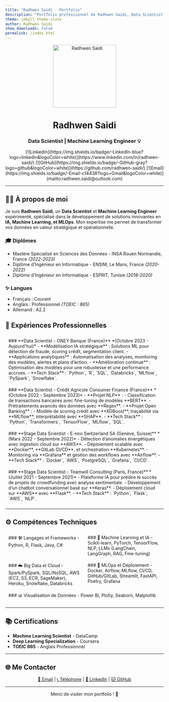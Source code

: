 ```yaml
---
title: "Radhwen Saidi - Portfolio"
description: "Portfolio professionnel de Radhwen Saidi, Data Scientist et Machine Learning Engineer."
theme: jekyll-theme-slate
author: Radhwen Saidi
show_downloads: false
permalink: /index.html
---
```


<div align="center">
  <img src="radhwen.png" alt="Radhwen Saidi" width="200"/>
  <h1>Radhwen Saidi</h1>
  <h3>Data Scientist | Machine Learning Engineer 💡</h3>
</div>

<div align="center">
  [![LinkedIn](https://img.shields.io/badge/-LinkedIn-blue?logo=linkedin&logoColor=white)](https://www.linkedin.com/in/radhwen-saidi/) 
  [![GitHub](https://img.shields.io/badge/-GitHub-gray?logo=github&logoColor=white)](https://github.com/radhwen-saidi/) 
  [![Email](https://img.shields.io/badge/-Email-c14438?logo=Gmail&logoColor=white)](mailto:radhwen.saidi@outlook.com)
</div>

---

## 🧑‍💼 À propos de moi

Je suis **Radhwen Saidi**, un **Data Scientist** et **Machine Learning Engineer** expérimenté, spécialisé dans le développement de solutions innovantes en **IA, Machine Learning, et MLOps**. Mon expertise me permet de transformer vos données en valeur stratégique et opérationnelle.

### 🎓 **Diplômes**
- Mastère Spécialisé en Sciences des Données - INSA Rouen Normandie, France *(2022-2023)*
- Diplôme d’Ingénieur en Informatique - ENSIM, Le Mans, France *(2020-2022)*
- Diplôme d’Ingénieur en Informatique - ESPRIT, Tunisie *(2018-2020)*

### ✨ **Langues**
- Français : Courant
- Anglais : Professionnel *(TOEIC : 865)*
- Allemand : A2.2

## 💼 Expériences Professionnelles

<div style="display: flex; justify-content: space-between; flex-wrap: wrap;">

  <div style="flex: 1; min-width: 300px; margin: 10px;">
    ### **Data Scientist - ONEY Banque (France)**  
    *(Octobre 2023 - Aujourd'hui)*  
    - **Modélisation IA stratégique** : Solutions ML pour détection de fraude, scoring crédit, segmentation client.
    - **Applications analytiques** : Automatisation des analyses, monitoring des modèles, alertes et plans d’action.
    - **Amélioration continue** : Optimisation des modèles pour une robustesse et une performance accrues.
    - **Tech Stack** : `Python`, `R`, `SQL`, `Databricks`, `MLflow`, `PySpark`, `Snowflake`.
  </div>

  <div style="flex: 1; min-width: 300px; margin: 10px;">
    ### **Data Scientist - Crédit Agricole Consumer Finance (France)**  
    *(Octobre 2022 - Septembre 2023)*  
    - **Projet NLP** :  
      - Classification de transactions bancaires avec fine-tuning de modèles **BERT**.
      - Prétraitements avancés des données avec **Regex**.
    - **Projet Open Banking** :  
      - Modèle de scoring crédit avec **XGBoost**, traçabilité via **MLflow**, interprétabilité avec **SHAP**.
    - **Tech Stack** : `Python`, `Transformers`, `TensorFlow`, `MLflow`, `SQL`.
  </div>

  <div style="flex: 1; min-width: 300px; margin: 10px;">
    ### **Stage Data Scientist - E-nno Switzerland SA (Genève, Suisse)**  
    *(Mars 2022 - Septembre 2022)*  
    - Détection d’anomalies énergétiques avec ingestion cloud sur **AWS**.
    - Déploiement scalable avec **Docker**, **GitLab CI/CD**, et orchestration **Kubernetes**.
    - Monitoring via **Grafana** et gestion des workflows avec **Airflow**.
    - **Tech Stack** : `Docker`, `AWS`, `PostgreSQL`, `Grafana`, `CI/CD`.
  </div>

  <div style="flex: 1; min-width: 300px; margin: 10px;">
    ### **Stage Data Scientist - Teamwill Consulting (Paris, France)**  
    *(Juillet 2021 - Septembre 2021)*  
    - Plateforme IA pour prédire le succès de projets de crowdfunding avec analyse sentimentale.
    - Développement d’un chatbot conversationnel basé sur **Keras**.
    - Déploiement cloud sur **AWS** avec **Flask**.
    - **Tech Stack** : `Python`, `Flask`, `AWS`, `NLP`.
  </div>

</div>

---

## ⚙️ Compétences Techniques

<div style="display: flex; justify-content: space-around; flex-wrap: wrap;">

  <div style="flex: 1; min-width: 200px; margin: 10px;">
    ### 🛠 Langages et Frameworks
    - Python, R, Flask, Java, C#
  </div>

  <div style="flex: 1; min-width: 200px; margin: 10px;">
    ### 🤖 Machine Learning et IA
    - Scikit-learn, PyTorch, TensorFlow, NLP, LLMs (LangChain, LangGraph, RAG, Fine-tuning)
  </div>

  <div style="flex: 1; min-width: 200px; margin: 10px;">
    ### ☁️ Big Data et Cloud
    - Spark/PySpark, SQL/NoSQL, AWS (EC2, S3, ECR, SageMaker), Heroku, Snowflake, Databricks
  </div>

  <div style="flex: 1; min-width: 200px; margin: 10px;">
    ### 🔄 MLOps et Déploiement
    - Docker, Airflow, MLflow, CI/CD, GitHub/GitLab, Streamlit, FastAPI, Poetry, Grafana
  </div>

  <div style="flex: 1; min-width: 200px; margin: 10px;">
    ### 📊 Visualisation de Données
    - Power BI, Plotly, Seaborn, Matplotlib
  </div>

</div>

---

## 📚 Certifications
- **Machine Learning Scientist** - DataCamp
- **Deep Learning Specialization** - Coursera
- **TOEIC 865** - Anglais Professionnel

---

## 🌐 Me Contacter

<div align="center">
  <a href="mailto:radhwen.saidi@outlook.com">📧 Email</a> | 
  <a href="tel:+33783906117">📞 Téléphone</a> | 
  <a href="https://www.linkedin.com/in/radhwen-saidi/">🔗 LinkedIn</a> | 
  <a href="https://github.com/radhwen-saidi">🐱 GitHub</a>
</div>

---

<div align="center">
  Merci de visiter mon portfolio ! 🚀
</div>
